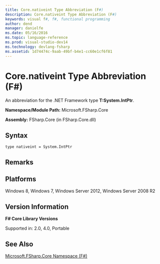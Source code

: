 ```yaml
---
title: Core.nativeint Type Abbreviation (F#)
description: Core.nativeint Type Abbreviation (F#)
keywords: visual f#, f#, functional programming
author: dend
manager: danielfe
ms.date: 05/16/2016
ms.topic: language-reference
ms.prod: visual-studio-dev14
ms.technology: devlang-fsharp
ms.assetid: 1d74474c-9aab-49bf-b4e1-cc60e1cf6f81 
---
```


# Core.nativeint Type Abbreviation (F#)

An abbreviation for the .NET Framework type **T:System.IntPtr**.

**Namespace/Module Path:** Microsoft.FSharp.Core

**Assembly:** FSharp.Core (in FSharp.Core.dll)


## Syntax

```
type nativeint = System.IntPtr
```

## Remarks

## Platforms
Windows 8, Windows 7, Windows Server 2012, Windows Server 2008 R2


## Version Information
**F# Core Library Versions**

Supported in: 2.0, 4.0, Portable




## See Also
[Microsoft.FSharp.Core Namespace &#40;F&#35;&#41;](Microsoft.FSharp.Core-Namespace-%5BFSharp%5D.md)

